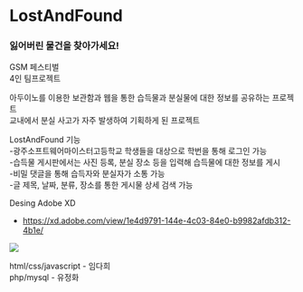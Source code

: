 # LostAndFound
 
<h3>잃어버린 물건을 찾아가세요!</h3>

GSM 페스티벌<br>
4인 팀프로젝트<br>

아두이노를 이용한 보관함과 웹을 통한 습득물과 분실물에 대한 정보를 공유하는 프로젝트<br>
교내에서 분실 사고가 자주 발생하여 기획하게 된 프로젝트<br>

LostAndFound 기능<br>
-광주소프트웨어마이스터고등학교 학생들을 대상으로 학번을 통해 로그인 가능<br>
-습득물 게시판에서는 사진 등록, 분실 장소 등을 입력해 습득물에 대한 정보를 게시<br>
-비밀 댓글을 통해 습득자와 분실자가 소통 가능<br>
-글 제목, 날짜, 분류, 장소를 통한 게시물 상세 검색 가능<br>

Desing Adobe XD
- https://xd.adobe.com/view/1e4d9791-144e-4c03-84e0-b9982afdb312-4b1e/

<img src="https://user-images.githubusercontent.com/48953703/92549642-b5f47580-f294-11ea-9b45-746b0afb318b.png"></img>


html/css/javascript - 임다희<br>
php/mysql - 유정화
